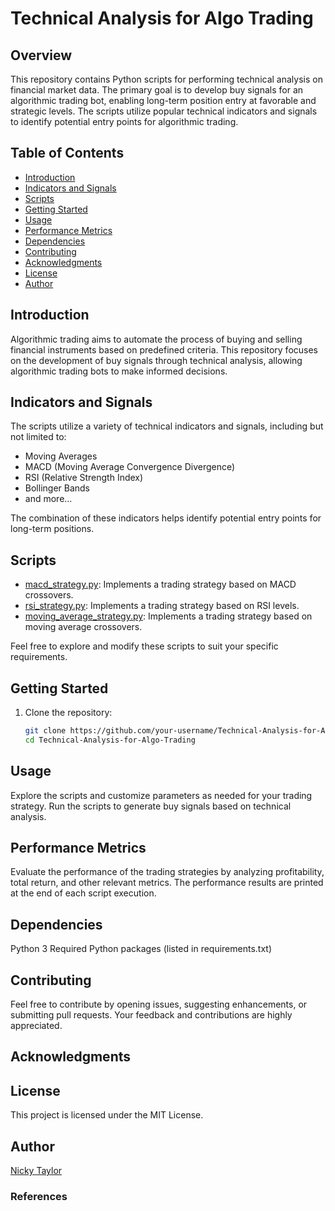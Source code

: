 # Technical Analysis for Algo Trading

## Overview

This repository contains Python scripts for performing technical analysis on financial market data. The primary goal is to develop buy signals for an algorithmic trading bot, enabling long-term position entry at favorable and strategic levels. The scripts utilize popular technical indicators and signals to identify potential entry points for algorithmic trading.

## Table of Contents

- [Introduction](#introduction)
- [Indicators and Signals](#indicators-and-signals)
- [Scripts](#scripts)
- [Getting Started](#getting-started)
- [Usage](#usage)
- [Performance Metrics](#performance-metrics)
- [Dependencies](#dependencies)
- [Contributing](#contributing)
- [Acknowledgments](#Acknowledgments)
- [License](#license)
- [Author](#author)

## Introduction

Algorithmic trading aims to automate the process of buying and selling financial instruments based on predefined criteria. This repository focuses on the development of buy signals through technical analysis, allowing algorithmic trading bots to make informed decisions.

## Indicators and Signals

The scripts utilize a variety of technical indicators and signals, including but not limited to:
- Moving Averages
- MACD (Moving Average Convergence Divergence)
- RSI (Relative Strength Index)
- Bollinger Bands
- and more...

The combination of these indicators helps identify potential entry points for long-term positions.

## Scripts

- [macd_strategy.py](macd_strategy.py): Implements a trading strategy based on MACD crossovers.
- [rsi_strategy.py](rsi_strategy.py): Implements a trading strategy based on RSI levels.
- [moving_average_strategy.py](moving_average_strategy.py): Implements a trading strategy based on moving average crossovers.

Feel free to explore and modify these scripts to suit your specific requirements.

## Getting Started

1. Clone the repository:

   ```bash
   git clone https://github.com/your-username/Technical-Analysis-for-Algo-Trading.git
   cd Technical-Analysis-for-Algo-Trading

## Usage
 
Explore the scripts and customize parameters as needed for your trading strategy. Run the scripts to generate buy signals based on technical analysis.

## Performance Metrics

Evaluate the performance of the trading strategies by analyzing profitability, total return, and other relevant metrics. The performance results are printed at the end of each script execution.
  
## Dependencies

Python 3
Required Python packages (listed in requirements.txt)

## Contributing

Feel free to contribute by opening issues, suggesting enhancements, or submitting pull requests. Your feedback and contributions are highly appreciated.

## Acknowledgments

## License

This project is licensed under the MIT License.

## Author

[Nicky Taylor](https://github.com/CoderNicky)

### References


